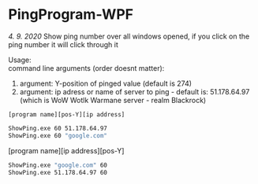 # PingProgram-WPF
*4. 9. 2020*
Show ping number over all windows opened, if you click on the ping number it will click through it  

Usage:  
command line arguments (order doesnt matter):
1. argument: Y-position of pinged value (default is 274)
2. argument: ip adress or name of server to ping - default is: 51.178.64.97 (which is WoW Wotlk Warmane server - realm Blackrock)

`[program name][pos-Y][ip address]`
```cmd
ShowPing.exe 60 51.178.64.97
ShowPing.exe 60 "google.com"
```
[program name][ip address][pos-Y]
```cmd
ShowPing.exe "google.com" 60
ShowPing.exe 51.178.64.97 60
```
